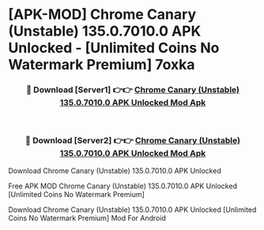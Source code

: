 # [APK-MOD] Chrome Canary (Unstable) 135.0.7010.0 APK Unlocked - [Unlimited Coins No Watermark Premium] 7oxka



<div align="center">
<h3>🔴 Download [Server1] 👉👉 <a href="https://momento.my/?title=Chrome_Canary_(Unstable)_135.0.7010.0_APK_Unlocked">Chrome Canary (Unstable) 135.0.7010.0 APK Unlocked Mod Apk</a></h3><br>

<h3>🔴 Download [Server2] 👉👉 <a href="https://momento.my/?title=Chrome_Canary_(Unstable)_135.0.7010.0_APK_Unlocked">Chrome Canary (Unstable) 135.0.7010.0 APK Unlocked Mod Apk</a></h3>
</div>



Download Chrome Canary (Unstable) 135.0.7010.0 APK Unlocked 

Free APK MOD Chrome Canary (Unstable) 135.0.7010.0 APK Unlocked [Unlimited Coins No Watermark Premium]

Download Chrome Canary (Unstable) 135.0.7010.0 APK Unlocked [Unlimited Coins No Watermark Premium] Mod For Android
